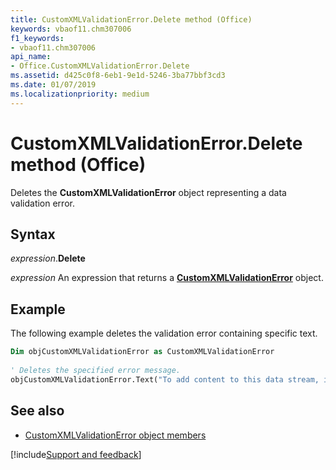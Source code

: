 ```yaml
---
title: CustomXMLValidationError.Delete method (Office)
keywords: vbaof11.chm307006
f1_keywords:
- vbaof11.chm307006
api_name:
- Office.CustomXMLValidationError.Delete
ms.assetid: d425c0f8-6eb1-9e1d-5246-3ba77bbf3cd3
ms.date: 01/07/2019
ms.localizationpriority: medium
---
```



# CustomXMLValidationError.Delete method (Office)

Deletes the **CustomXMLValidationError** object representing a data validation error.


## Syntax

_expression_.**Delete**

_expression_ An expression that returns a **[CustomXMLValidationError](Office.CustomXMLValidationError.md)** object.


## Example

The following example deletes the validation error containing specific text.


```vb
Dim objCustomXMLValidationError as CustomXMLValidationError 
 
' Deletes the specified error message. 
objCustomXMLValidationError.Text("To add content to this data stream, it must be valid, well-formed XML.").Delete
```


## See also

- [CustomXMLValidationError object members](overview/library-reference/customxmlvalidationerror-members-office.md)

[!include[Support and feedback](~/includes/feedback-boilerplate.md)]